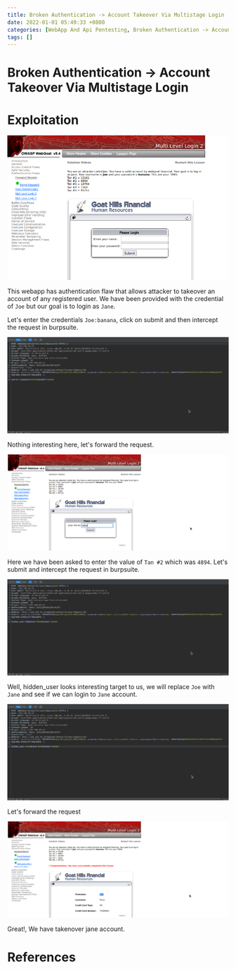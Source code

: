 ```yaml
---
title: Broken Authentication -> Account Takeover Via Multistage Login
date: 2022-01-01 05:49:33 +0800
categories: [WebApp And Api Pentesting, Broken Authentication -> Account Takeover Via Multistage Login]
tags: []  
---
```


# Broken Authentication -> Account Takeover Via Multistage Login

# Exploitation

![bcm](https://raw.githubusercontent.com/cyberkhalid/cyberkhalid.github.io/main/assets/img/ipentest/bsm1.png)

This webapp has authentication flaw that allows attacker to takeover an account of any registered user. We have been provided with the credential of `Joe` but our goal is to login as `Jane`.

Let's enter the credentials `Joe:banana`, click on submit and then intercept the request in burpsuite.

![bcm](https://raw.githubusercontent.com/cyberkhalid/cyberkhalid.github.io/main/assets/img/ipentest/bsm2.png)

Nothing interesting here, let's forward the request.

![bcm](https://raw.githubusercontent.com/cyberkhalid/cyberkhalid.github.io/main/assets/img/ipentest/bsm3.png)

Here we have been asked to enter the value of `Tan #2` which was `4894`. Let's submit and intercept the request in burpsuite.

![bcm](https://raw.githubusercontent.com/cyberkhalid/cyberkhalid.github.io/main/assets/img/ipentest/bsm4.png)

Well, hidden_user looks interesting target to us, we will replace `Joe` with `Jane` and see if we can login to `Jane` account.

![bcm](https://raw.githubusercontent.com/cyberkhalid/cyberkhalid.github.io/main/assets/img/ipentest/bsm5.png)

Let's forward the request

![bcm](https://raw.githubusercontent.com/cyberkhalid/cyberkhalid.github.io/main/assets/img/ipentest/bsm6.png)

Great!, We have takenover jane account.

# References
